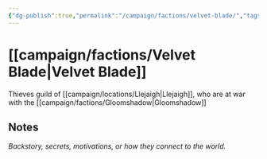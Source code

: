 ```yaml
---
{"dg-publish":true,"permalink":"/campaign/factions/velvet-blade/","tags":["faction"]}
---
```


# [[campaign/factions/Velvet Blade\|Velvet Blade]]
Thieves guild of [[campaign/locations/Llejaigh\|Llejaigh]], who are at war with the [[campaign/factions/Gloomshadow\|Gloomshadow]]
## Notes
*Backstory, secrets, motivations, or how they connect to the world.*